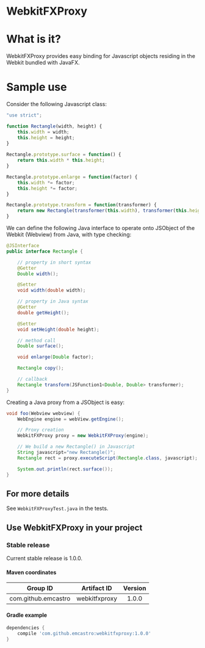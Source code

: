 # WebkitFXProxy

# What is it?
WebkitFXProxy provides easy binding for Javascript objects residing in the Webkit bundled with JavaFX.

# Sample use

Consider the following Javascript class:
```javascript
"use strict";

function Rectangle(width, height) {
    this.width = width;
    this.height = height;
}
 
Rectangle.prototype.surface = function() {
    return this.width * this.height;
}

Rectangle.prototype.enlarge = function(factor) {
    this.width *= factor;
    this.height *= factor;
}

Rectangle.prototype.transform = function(transformer) {
    return new Rectangle(transformer(this.width), transformer(this.height));
}
```

We can define the following Java interface to operate onto JSObject of the Webkit (Webview) from Java, with type checking:

```java
@JSInterface
public interface Rectangle {

    // property in short syntax
    @Getter
    Double width();

    @Setter
    void width(double width);

    // property in Java syntax
    @Getter
    double getHeight();

    @Setter
    void setHeight(double height);

    // method call
    Double surface();

    void enlarge(Double factor);

    Rectangle copy();

    // callback
    Rectangle transform(JSFunction1<Double, Double> transformer);
}
```

Creating a Java proxy from a JSObject is easy:
```Java
void foo(Webview webview) {
    WebEngine engine = webView.getEngine();

    // Proxy creation
    WebkitFXProxy proxy = new WebkitFXProxy(engine);

    // We build a new Rectangle() in Javascript
    String javascript="new Rectangle()";
    Rectangle rect = proxy.executeScript(Rectangle.class, javascript);

    System.out.println(rect.surface());
}    
```

## For more details
See `WebkitFXProxyTest.java` in the tests.

## Use WebkitFXProxy in your project

### Stable release

Current stable release is 1.0.0.

#### Maven coordinates

| Group ID            | Artifact ID   | Version |
| :-----------------: | :---------:   | :-----: |
| com.github.emcastro | webkitfxproxy | 1.0.0   |

#### Gradle example

```groovy
dependencies {
    compile 'com.github.emcastro:webkitfxproxy:1.0.0'
}
```

